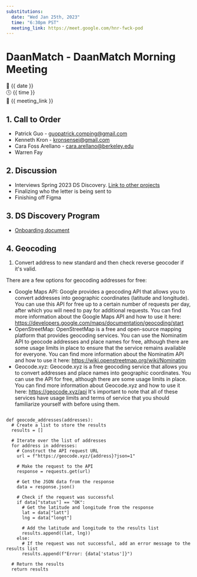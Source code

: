```yaml
---
substitutions:
  date: "Wed Jan 25th, 2023"
  time: "6:30pm PST"
  meeting_link: https://meet.google.com/hnr-fwck-pod
---
```


# DaanMatch - DaanMatch Morning Meeting

📅 {{ date }} <br>
🕔 {{ time }} <br>
🔗 {{ meeting_link }} <br>

## 1. Call to Order

- Patrick Guo - guopatrick.comping@gmail.com
- Kenneth Kron - kronsensei@gmail.com
- Cara Foss Arellano - cara.arellano@berkeley.edu
- Warren Fay

## 2. Discussion

- Interviews Spring 2023 DS Discovery. [Link to other projects](https://data.berkeley.edu/discovery/projects)
- Finalizing who the letter is being sent to
- Finishing off Figma

## 3. DS Discovery Program

- [Onboarding document](https://daanmatch.github.io/dsdiscovery/spring23/1-intro.html)

## 4. Geocoding

1. Convert address to new standard and then check reverse geocoder if it's valid.

There are a few options for geocoding addresses for free:

- Google Maps API: Google provides a geocoding API that allows you to convert addresses into geographic coordinates (latitude and longitude). You can use this API for free up to a certain number of requests per day, after which you will need to pay for additional requests. You can find more information about the Google Maps API and how to use it here: <https://developers.google.com/maps/documentation/geocoding/start>
- OpenStreetMap: OpenStreetMap is a free and open-source mapping platform that provides geocoding services. You can use the Nominatim API to geocode addresses and place names for free, although there are some usage limits in place to ensure that the service remains available for everyone. You can find more information about the Nominatim API and how to use it here: <https://wiki.openstreetmap.org/wiki/Nominatim>
- Geocode.xyz: Geocode.xyz is a free geocoding service that allows you to convert addresses and place names into geographic coordinates. You can use the API for free, although there are some usage limits in place. You can find more information about Geocode.xyz and how to use it here: <https://geocode.xyz/api>
It's important to note that all of these services have usage limits and terms of service that you should familiarize yourself with before using them.

```{python}import requests

def geocode_addresses(addresses):
  # Create a list to store the results
  results = []

  # Iterate over the list of addresses
  for address in addresses:
    # Construct the API request URL
    url = f"https://geocode.xyz/{address}?json=1"

    # Make the request to the API
    response = requests.get(url)

    # Get the JSON data from the response
    data = response.json()

    # Check if the request was successful
    if data["status"] == "OK":
      # Get the latitude and longitude from the response
      lat = data["latt"]
      lng = data["longt"]

      # Add the latitude and longitude to the results list
      results.append((lat, lng))
    else:
      # If the request was not successful, add an error message to the results list
      results.append(f"Error: {data['status']}")

  # Return the results
  return results
```
